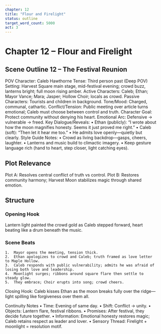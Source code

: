 ```yaml
---
chapter: 12
title: "Flour and Firelight"
status: outline
target_word_count: 5000
act: 3
---
```


# Chapter 12 – Flour and Firelight

## Scene Outline 12 – The Festival Reunion

POV Character: Caleb Hawthorne
Tense: Third person past (Deep POV)
Setting: Harvest Square main stage, mid-festival evening; crowd buzz, lanterns bright; full moon rising amber.
Active Characters: Caleb; Ethan; Mayor Vance; Mara; Jasper; Hollow Choir; locals as crowd.
Passive Characters: Tourists and children in background.
Tone/Mood: Charged, communal, cathartic.
Conflict/Tension: Public meeting over article turns emotional; Caleb must choose between control and truth.
Character Goal: Protect community without denying his heart.
Emotional Arc: Defensive → vulnerable → freed.
Key Dialogue/Reveals:
	•	Ethan (publicly): “I wrote about how the moon magnifies honesty. Seems it just proved me right.”
	•	Caleb (soft): “Then let it hear me too.”
	•	He admits love openly—quietly but clearly.
Style Guide Notes:
	•	Crowd as living backdrop—gasps, cheers, laughter.
	•	Lanterns and music build to climactic imagery.
	•	Keep gesture language rich (hand to heart, step closer, light catching eyes).

## Plot Relevance

Plot A: Resolves central conflict of truth vs control.
Plot B: Restores community harmony; Harvest Moon stabilizes magic through shared emotion.

## Structure

### Opening Hook
Lantern light painted the crowd gold as Caleb stepped forward, heart beating like a drum beneath the music.

### Scene Beats
	1.	Mayor opens the meeting, tension thick.
	2.	Ethan apologizes to crowd and Caleb; truth framed as love letter to Maple Hollow.
	3.	Caleb responds with public vulnerability; admits he was afraid of losing both love and leadership.
	4.	Moonlight surges; ribbons around square flare then settle to steady glow.
	5.	They embrace; Choir erupts into song; crowd cheers.
Closing Hook: Caleb kisses Ethan as the moon breaks fully over the ridge—light spilling like forgiveness over them all.

Continuity Notes
	•	Time: Evening of same day.
	•	Shift: Conflict → unity.
	•	Objects: Lantern flare, festival ribbons.
	•	Promises: After festival, they decide future together.
	•	Information: Emotional honesty restores magic; Caleb retains respect as leader and lover.
	•	Sensory Thread: Firelight + moonlight = resolution motif.
